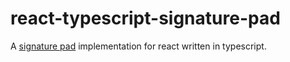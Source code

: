 # react-typescript-signature-pad
A [signature pad](https://github.com/szimek/signature_pad "signature pad")  implementation for react written in typescript.
